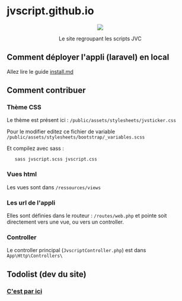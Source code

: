 # jvscript.github.io

<p align="center">
<img src='http://puu.sh/tjAVC/4574a31cbf.png' /> 
</p>
<p align="center">
Le site regroupant les scripts JVC
</p>

## Comment déployer l'appli (laravel) en local

Allez lire le guide [install.md](install.md)

## Comment contribuer

### Thème CSS

Le thème est présent ici : `/public/assets/stylesheets/jvsticker.css`

Pour le modifier editez ce fichier de variable `/public/assets/stylesheets/bootstrap/_variables.scss`

Et compilez avec sass : 

       sass jvscript.scss jvscript.css


### Vues html

Les vues sont dans `/ressources/views`

### Les url de l'appli

Elles sont définies dans le routeur : `/routes/web.php` et pointe soit directement vers une vue, ou vers un controller.

### Controller

Le controller principal (`JvscriptController.php`) est dans `App\Http\Controllers\`

## Todolist (dev du site)

### [C'est par ici ](https://github.com/jvscript/jvscript.github.io/projects/1)